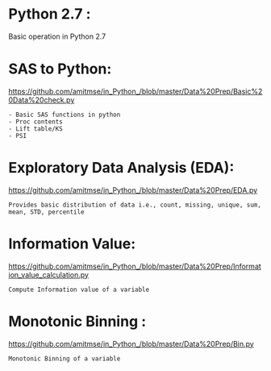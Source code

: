 # Python 2.7 : 

Basic operation in Python 2.7

# SAS to Python:

https://github.com/amitmse/in_Python_/blob/master/Data%20Prep/Basic%20Data%20check.py

    - Basic SAS functions in python
    - Proc contents
    - Lift table/KS
    - PSI
    
# Exploratory Data Analysis (EDA):

https://github.com/amitmse/in_Python_/blob/master/Data%20Prep/EDA.py

    Provides basic distribution of data i.e., count, missing, unique, sum, mean, STD, percentile

# Information Value:

https://github.com/amitmse/in_Python_/blob/master/Data%20Prep/Information_value_calculation.py

    Compute Information value of a variable

# Monotonic Binning : 

https://github.com/amitmse/in_Python_/blob/master/Data%20Prep/Bin.py

    Monotonic Binning of a variable

